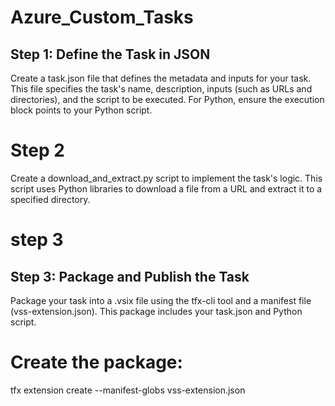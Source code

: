 # Azure_Custom_Tasks

## Step 1: Define the Task in JSON
Create a task.json file that defines the metadata and inputs for your task. This file specifies the task's name, description, inputs (such as URLs and directories), and the script to be executed. For Python, ensure the execution block points to your Python script.

# Step 2

Create a download_and_extract.py script to implement the task's logic. This script uses Python libraries to download a file from a URL and extract it to a specified directory.

# step 3 

## Step 3: Package and Publish the Task
Package your task into a .vsix file using the tfx-cli tool and a manifest file (vss-extension.json). This package includes your task.json and Python script.

# Create the package:

tfx extension create --manifest-globs vss-extension.json


